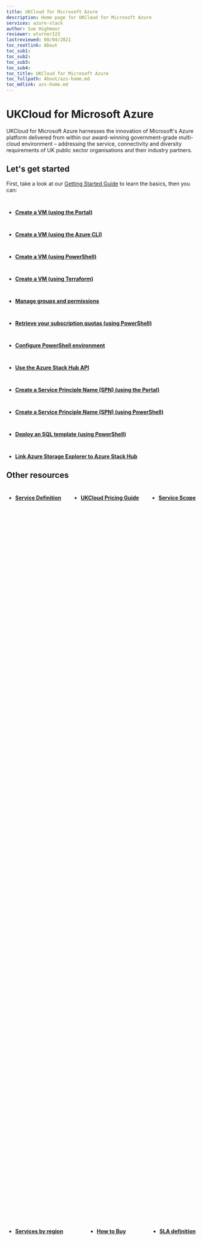 ```yaml
---
title: UKCloud for Microsoft Azure
description: Home page for UKCloud for Microsoft Azure
services: azure-stack
author: Sue Highmoor
reviewer: wturner123
lastreviewed: 08/04/2021
toc_rootlink: About
toc_sub1:
toc_sub2:
toc_sub3:
toc_sub4:
toc_title: UKCloud for Microsoft Azure
toc_fullpath: About/azs-home.md
toc_mdlink: azs-home.md
---
```


<style>.col-md-3 {padding-top: 1em;} .flex-box {display: flex; width: 100%; height: 100%; justify-content: space-between; flex-flow: row wrap; padding-top: 0.5em;}
/* Mobile Devices */
@media only screen and (max-width: 667px) {
  .flex-box {
    flex-flow: column wrap;
  }
}</style>

# UKCloud for Microsoft Azure

UKCloud for Microsoft Azure harnesses the innovation of Microsoft's Azure platform delivered from within our award-winning government-grade multi-cloud environment – addressing the service, connectivity and diversity requirements of UK public sector organisations and their industry partners.

## Let's get started

First, take a look at our [Getting Started Guide](azs-gs.md) to learn the basics, then you can:

<div class="row">
  <div class="col-md-3"><strong><ul><li><p><a href="azs-how-create-vm-portal.md">Create a VM (using the Portal)</a></li></p></ul></strong></div>
  <div class="col-md-3"><strong><ul><li><p><a href="azs-how-create-vm-cli.md">Create a VM (using the Azure CLI)</a></li></p></ul></strong></div>
  <div class="col-md-3"><strong><ul><li><p><a href="azs-how-create-vm-ps.md">Create a VM (using PowerShell)</a></p></li></ul></strong></div>
  <div class="col-md-3"><strong><ul><li><p><a href="azs-how-create-vm-terraform.md">Create a VM (using Terraform)</a></li></p></ul></strong></div>
</div>

<div class="row">
  <div class="col-md-3"><strong><ul><li><p><a href="azs-how-manage-azure-group.md">Manage groups and permissions</a></li></p></ul></strong></div>
  <div class="col-md-3"><strong><ul><li><p><a href="azs-how-retrieve-quota-ps.md">Retrieve your subscription quotas (using PowerShell)</a></li></p></ul></strong></div>
  <div class="col-md-3"><strong><ul><li><p><a href="azs-how-configure-powershell-users.md">Configure PowerShell environment</a></li></p></ul></strong></div>
  <div class="col-md-3"><strong><ul><li><p><a href="azs-how-use-api.md">Use the Azure Stack Hub API</a></li></p></ul></strong></div>
</div>

<div class="row">
  <div class="col-md-3"><strong><ul><li><p><a href="azs-how-create-spn-portal.md">Create a Service Principle Name (SPN) (using the Portal)</a></li></p></ul></strong></div>
  <div class="col-md-3"><strong><ul><li><p><a href="azs-how-create-spn-powershell.md">Create a Service Principle Name (SPN) (using PowerShell)</a></li></p></ul></strong></div>
  <div class="col-md-3"><strong><ul><li><p><a href="azs-how-deploy-sql-template-powershell.md">Deploy an SQL template (using PowerShell)</a></li></p></ul></strong></div>
  <div class="col-md-3"><strong><ul><li><p><a href="azs-how-link-storage-explorer.md">Link Azure Storage Explorer to Azure Stack Hub</a></li></p></ul></strong></div>
</div>

## Other resources

<div class="flex-box">
  <strong><ul><li><p><a href="azs-sd.md">Service Definition</a></li></p></ul></strong>
  <strong><ul><li><p><a href="https://ukcloud.com/pricing-guide">UKCloud Pricing Guide</a></li></p></ul></strong>
  <strong><ul><li><p><a href="azs-sco.md">Service Scope</a></li></p></ul></strong>
  <strong><ul><li><p><a href="../other/other-ref-services-by-region.md">Services by region</a></li></p></ul></strong>
  <strong><ul><li><p><a href="https://ukcloud.com/how-to-buy/">How to Buy</a></li></p></ul></strong>
  <strong><ul><li><p><a href="../other/other-ref-sla-definition.md">SLA definition</a></li></p></ul></strong>
</div>

## Azure Stack Hub portal overview

<div class="row">
  <div class="col-md-6">
    <div style="padding:56.25% 0 0 0;position:relative;">
      <iframe src="https://www.youtube.com/embed/yPB4Oj_cu_A" style="position:absolute;top:0;left:0;width:100%;height:100%;" frameborder="0" allow="accelerometer; autoplay; encrypted-media; gyroscope; picture-in-picture" allowfullscreen></iframe>
    </div>
    <p><a href="https://www.youtube.com/watch?v=yPB4Oj_cu_A">Microsoft Azure Stack Hub Portal Overview</a></p>
  </div>
  <div class="col-md-6"></div>
</div>

## Still have questions?

Find answers to common questions in our [UKCloud for Microsoft Azure FAQ](azs-faq.md).

## Get in touch

We want to know what you think. If you have an idea for how we could improve any of our services, send an email to <feedback@ukcloud.com>.
